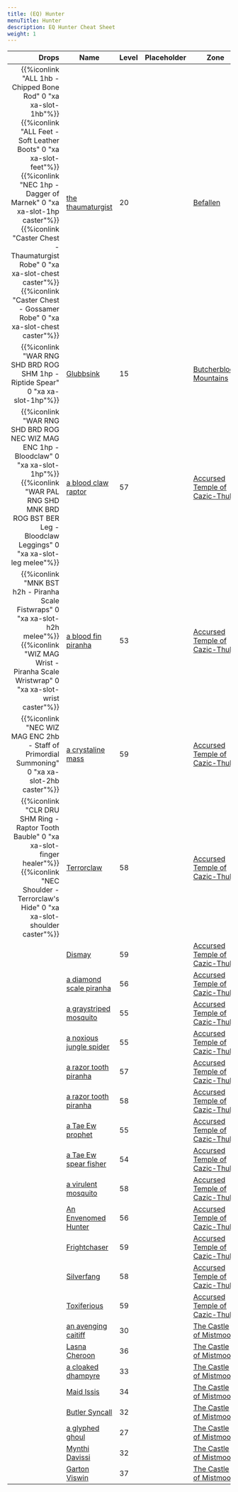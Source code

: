 ```yaml
---
title: (EQ) Hunter
menuTitle: Hunter
description: EQ Hunter Cheat Sheet
weight: 1
---
```


Drops|Name|Level|Placeholder|Zone
---:|---|---|---|---
|{{%iconlink "ALL 1hb - Chipped Bone Rod" 0 "xa xa-slot-1hb"%}} {{%iconlink "ALL Feet - Soft Leather Boots" 0 "xa xa-slot-feet"%}} {{%iconlink "NEC 1hp - Dagger of Marnek" 0 "xa xa-slot-1hp caster"%}} {{%iconlink "Caster Chest - Thaumaturgist Robe" 0 "xa xa-slot-chest caster"%}}{{%iconlink "Caster Chest - Gossamer Robe" 0 "xa xa-slot-chest caster"%}}|[the thaumaturgist](the_thaumaturgist)|20||[Befallen](/en/eq/exploration/befallen)
|{{%iconlink "WAR RNG SHD BRD ROG SHM 1hp - Riptide Spear" 0 "xa xa-slot-1hp"%}}|[Glubbsink](glubbsink)|15||[Butcherblock Mountains](/en/eq/exploration/butcherblock_mountains)
|{{%iconlink "WAR RNG SHD BRD ROG NEC WIZ MAG ENC 1hp - Bloodclaw" 0 "xa xa-slot-1hp"%}} {{%iconlink "WAR PAL RNG SHD MNK BRD ROG BST BER Leg - Bloodclaw Leggings" 0 "xa xa-slot-leg melee"%}}|[a blood claw raptor](a_blood_claw_raptor)|57||[Accursed Temple of Cazic-Thule](/en/eq/exploration/accursed_temple_of_cazicthule)
|{{%iconlink "MNK BST h2h - Piranha Scale Fistwraps" 0 "xa xa-slot-h2h melee"%}} {{%iconlink "WIZ MAG Wrist - Piranha Scale Wristwrap" 0 "xa xa-slot-wrist caster"%}}|[a blood fin piranha](a_blood_fin_piranha)|53||[Accursed Temple of Cazic-Thule](/en/eq/exploration/accursed_temple_of_cazicthule)
|{{%iconlink "NEC WIZ MAG ENC 2hb - Staff of Primordial Summoning" 0 "xa xa-slot-2hb caster"%}}|[a crystaline mass](a_crystaline_mass)|59||[Accursed Temple of Cazic-Thule](/en/eq/exploration/accursed_temple_of_cazicthule)
|{{%iconlink "CLR DRU SHM Ring - Raptor Tooth Bauble" 0 "xa xa-slot-finger healer"%}} {{%iconlink "NEC Shoulder - Terrorclaw's Hide" 0 "xa xa-slot-shoulder caster"%}}|[Terrorclaw](terrorclaw)|58||[Accursed Temple of Cazic-Thule](/en/eq/exploration/accursed_temple_of_cazicthule)
||[Dismay](dismay)|59||[Accursed Temple of Cazic-Thule](/en/eq/exploration/accursed_temple_of_cazicthule)
||[a diamond scale piranha](a_diamond_scale_piranha)|56||[Accursed Temple of Cazic-Thule](/en/eq/exploration/accursed_temple_of_cazicthule)
||[a graystriped mosquito](a_graystriped_mosquito)|55||[Accursed Temple of Cazic-Thule](/en/eq/exploration/accursed_temple_of_cazicthule)
||[a noxious jungle spider](a_noxious_jungle_spider)|55||[Accursed Temple of Cazic-Thule](/en/eq/exploration/accursed_temple_of_cazicthule)
||[a razor tooth piranha](a_razor_tooth_piranha)|57||[Accursed Temple of Cazic-Thule](/en/eq/exploration/accursed_temple_of_cazicthule)
||[a razor tooth piranha](a_razor_tooth_piranha)|58||[Accursed Temple of Cazic-Thule](/en/eq/exploration/accursed_temple_of_cazicthule)
||[a Tae Ew prophet](a_tae_ew_prophet)|55||[Accursed Temple of Cazic-Thule](/en/eq/exploration/accursed_temple_of_cazicthule)
||[a Tae Ew spear fisher](a_tae_ew_spear_fisher)|54||[Accursed Temple of Cazic-Thule](/en/eq/exploration/accursed_temple_of_cazicthule)
||[a virulent mosquito](a_virulent_mosquito)|58||[Accursed Temple of Cazic-Thule](/en/eq/exploration/accursed_temple_of_cazicthule)
||[An Envenomed Hunter](an_envenomed_hunter)|56||[Accursed Temple of Cazic-Thule](/en/eq/exploration/accursed_temple_of_cazicthule)
||[Frightchaser](frightchaser)|59||[Accursed Temple of Cazic-Thule](/en/eq/exploration/accursed_temple_of_cazicthule)
||[Silverfang](silverfang)|58||[Accursed Temple of Cazic-Thule](/en/eq/exploration/accursed_temple_of_cazicthule)
||[Toxiferious](toxiferious)|59||[Accursed Temple of Cazic-Thule](/en/eq/exploration/accursed_temple_of_cazicthule)
||[an avenging caitiff](an_avenging_caitiff)|30||[The Castle of Mistmoore](/en/eq/exploration/the_castle_of_mistmoore)
||[Lasna Cheroon](lasna_cheroon)|36||[The Castle of Mistmoore](/en/eq/exploration/the_castle_of_mistmoore)
||[a cloaked dhampyre](a_cloaked_dhampyre)|33||[The Castle of Mistmoore](/en/eq/exploration/the_castle_of_mistmoore)
||[Maid Issis](maid_issis)|34||[The Castle of Mistmoore](/en/eq/exploration/the_castle_of_mistmoore)
||[Butler Syncall](butler_syncall)|32||[The Castle of Mistmoore](/en/eq/exploration/the_castle_of_mistmoore)
||[a glyphed ghoul](a_glyphed_ghoul)|27||[The Castle of Mistmoore](/en/eq/exploration/the_castle_of_mistmoore)
||[Mynthi Davissi](mynthi_davissi)|32||[The Castle of Mistmoore](/en/eq/exploration/the_castle_of_mistmoore)
||[Garton Viswin](garton_viswin)|37||[The Castle of Mistmoore](/en/eq/exploration/the_castle_of_mistmoore)

